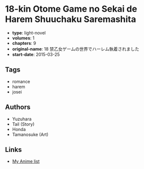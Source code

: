 # 18-kin Otome Game no Sekai de Harem Shuuchaku Saremashita

-   **type**: light-novel
-   **volumes**: 1
-   **chapters**: 9
-   **original-name**: 18 禁乙女ゲームの世界でハーレム執着されました
-   **start-date**: 2015-03-25

## Tags

-   romance
-   harem
-   josei

## Authors

-   Yuzuhara
-   Tail (Story)
-   Honda
-   Tamanosuke (Art)

## Links

-   [My Anime list](https://myanimelist.net/manga/100520/18-kin_Otome_Game_no_Sekai_de_Harem_Shuuchaku_Saremashita)
